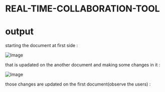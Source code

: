 # REAL-TIME-COLLABORATION-TOOL




# output

starting the document at first side :

![Image](https://github.com/user-attachments/assets/6ed8ad76-ba1a-400e-a043-1a5992c15f9e)

that is upadated on the another document and making some changes in it :

![Image](https://github.com/user-attachments/assets/5f056e3e-d670-417e-bb36-ef401a71c7af)

those changes are updated on the first document(observe the users) :
